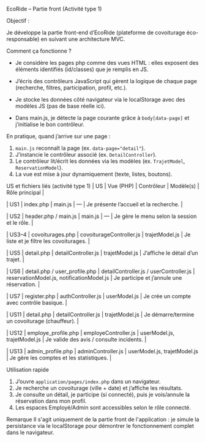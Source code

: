 EcoRide – Partie front (Activité type 1)

Objectif : 

Je développe la partie front-end d’EcoRide (plateforme de covoiturage éco-responsable) en suivant une architecture MVC.

Comment ça fonctionne ?

- Je considère les pages php comme des vues HTML : elles exposent des éléments identifiés (id/classes) que je remplis en JS.

- J’écris des contrôleurs JavaScript qui gèrent la logique de chaque page (recherche, filtres, participation, profil, etc.).

- Je stocke les données côté navigateur via le localStorage avec des modèles JS (pas de base réelle ici).

- Dans main.js, je détecte la page courante grâce à `body[data-page]` et j’initialise le bon contrôleur.

En pratique, quand j’arrive sur une page :
1. `main.js` reconnaît la page (ex. `data-page="detail"`).
2. J’instancie le contrôleur associé (ex. `DetailController`).
3. Le contrôleur lit/écrit les données via les modèles (ex. `TrajetModel`, `ReservationModel`).
4. La vue est mise à jour dynamiquement (texte, listes, boutons).

US et fichiers liés (activité type 1)
| US | Vue (PHP) | Contrôleur | Modèle(s) | Rôle principal |

| US1 | index.php | main.js | — | Je présente l’accueil et la recherche. |

| US2 | header.php / main.js | main.js | — | Je gère le menu selon la session et le rôle. |

| US3–4 | covoiturages.php | covoiturageController.js | trajetModel.js | Je liste et je filtre les covoiturages. |

| US5 | detail.php | detailController.js | trajetModel.js | J’affiche le détail d’un trajet. |

| US6 | detail.php / user_profile.php | detailController.js / userController.js | reservationModel.js, notificationModel.js | Je participe et j’annule une réservation. |

| US7 | register.php | authController.js | userModel.js | Je crée un compte avec contrôle basique. |

| US11 | detail.php | detailController.js | trajetModel.js | Je démarre/termine un covoiturage (chauffeur). |

| US12 | employe_profile.php | employeController.js | userModel.js, trajetModel.js | Je valide des avis / consulte incidents. |

| US13 | admin_profile.php | adminController.js | userModel.js, trajetModel.js | Je gère les comptes et les statistiques. |

Utilisation rapide
1. J’ouvre `application/pages/index.php` dans un navigateur.
2. Je recherche un covoiturage (ville + date) et j’affiche les résultats.
3. Je consulte un détail, je participe (si connecté), puis je vois/annule la réservation dans mon profil.
4. Les espaces Employé/Admin sont accessibles selon le rôle connecté.

Remarque
Il s'agit uniquement de la partie front de l'application : je simule la persistance via le localStorage pour démontrer le fonctionnement complet dans le navigateur.
